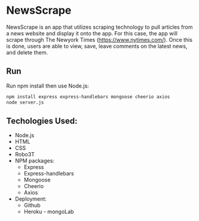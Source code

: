 # NewsScrape

NewsScrape is an app that utilizes scraping technology to pull articles from a news website and display it onto the app. For this case, the app will scrape through The Newyork Times (https://www.nytimes.com/). Once this is done, users are able to view, save, leave comments on the latest news, and delete them.

## Run

Run npm install then use Node.js:

```bash
npm install express express-handlebars mongoose cheerio axios
node server.js
```

## Techologies Used:

* Node.js
* HTML
* CSS
* Robo3T
* NPM packages:
    * Express
    * Express-handlebars
    * Mongoose
    * Cheerio
    * Axios
* Deployment:
    * Github
    * Heroku - mongoLab

